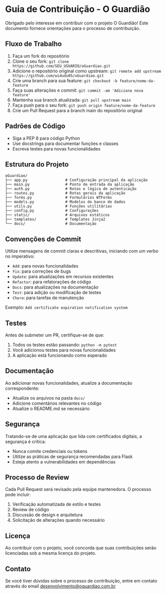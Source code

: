 # Guia de Contribuição - O Guardião

Obrigado pelo interesse em contribuir com o projeto O Guardião! Este documento fornece orientações para o processo de contribuição.

## Fluxo de Trabalho

1. Faça um fork do repositório
2. Clone o seu fork: `git clone https://github.com/SEU_USUARIO/oGuardiao.git`
3. Adicione o repositório original como upstream: `git remote add upstream https://github.com/widudu05/oGuardiao.git`
4. Crie uma branch para sua feature: `git checkout -b feature/nome-da-feature`
5. Faça suas alterações e commit: `git commit -am 'Adiciona nova feature'`
6. Mantenha sua branch atualizada: `git pull upstream main`
7. Faça push para o seu fork: `git push origin feature/nome-da-feature`
8. Crie um Pull Request para a branch main do repositório original

## Padrões de Código

- Siga a PEP 8 para código Python
- Use docstrings para documentar funções e classes
- Escreva testes para novas funcionalidades

## Estrutura do Projeto

```
oGuardiao/
├── app.py                 # Configuração principal da aplicação
├── main.py                # Ponto de entrada da aplicação
├── auth.py                # Rotas e lógica de autenticação
├── routes.py              # Rotas gerais da aplicação
├── forms.py               # Formulários WTForms
├── models.py              # Modelos do banco de dados
├── utils.py               # Funções utilitárias
├── config.py              # Configurações
├── static/                # Arquivos estáticos
├── templates/             # Templates Jinja2
└── docs/                  # Documentação
```

## Convenções de Commit

Utilize mensagens de commit claras e descritivas, iniciando com um verbo no imperativo:

- `Add`: para novas funcionalidades
- `Fix`: para correções de bugs
- `Update`: para atualizações em recursos existentes
- `Refactor`: para refatorações de código
- `Docs`: para atualizações na documentação
- `Test`: para adição ou modificação de testes
- `Chore`: para tarefas de manutenção

Exemplo: `Add certificate expiration notification system`

## Testes

Antes de submeter um PR, certifique-se de que:

1. Todos os testes estão passando: `python -m pytest`
2. Você adicionou testes para novas funcionalidades
3. A aplicação está funcionando como esperado

## Documentação

Ao adicionar novas funcionalidades, atualize a documentação correspondente:

- Atualize os arquivos na pasta `docs/`
- Adicione comentários relevantes no código
- Atualize o README.md se necessário

## Segurança

Tratando-se de uma aplicação que lida com certificados digitais, a segurança é crítica:

- Nunca comite credenciais ou tokens
- Utilize as práticas de segurança recomendadas para Flask
- Esteja atento a vulnerabilidades em dependências

## Processo de Review

Cada Pull Request será revisado pela equipe mantenedora. O processo pode incluir:

1. Verificação automatizada de estilo e testes
2. Review de código
3. Discussão de design e arquitetura
4. Solicitação de alterações quando necessário

## Licença

Ao contribuir com o projeto, você concorda que suas contribuições serão licenciadas sob a mesma licença do projeto.

## Contato

Se você tiver dúvidas sobre o processo de contribuição, entre em contato através do email desenvolvimento@oguardiao.com.br